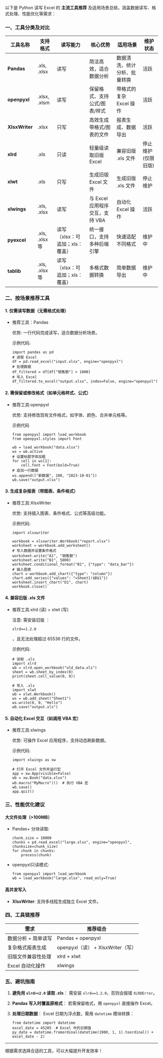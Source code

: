 以下是 Python 读写 Excel 的 **主流工具推荐** 及适用场景总结，涵盖数据读写、格式处理、性能优化等需求：

### **一、工具分类及对比**

| 工具名称       | 支持格式       | 读写能力                        | 核心优势                        | 适用场景                     | 维护状态            |
| -------------- | -------------- | ------------------------------- | ------------------------------- | ---------------------------- | ------------------- |
| **Pandas**     | .xls, .xlsx    | 读写                            | 简洁高效，适合数据分析          | 数据清洗、统计分析、批量转换 | 活跃                |
| **openpyxl**   | .xlsx, .xlsm   | 读写                            | 保留格式、支持公式/图表/样式    | 带格式的复杂 Excel 操作      | 活跃                |
| **XlsxWriter** | .xlsx          | 只写                            | 高效生成带格式/图表的文件       | 报表生成、数据导出           | 活跃                |
| **xlrd**       | .xls           | 只读                            | 轻量级读取旧版 Excel            | 兼容旧版 .xls 文件           | 停止维护 (仅限旧版) |
| **xlwt**       | .xls           | 只写                            | 生成旧版 Excel 文件             | 生成旧版 .xls 文件           | 停止维护            |
| **xlwings**    | .xls, .xlsx    | 读写                            | 与 Excel 应用程序交互，支持 VBA | 自动化 Excel 操作            | 活跃                |
| **pyexcel**    | .xls, .xlsx 等 | 读写（xlsx：可追加；xls：覆盖） | 统一接口，支持多种后端引擎      | 快速适配不同格式             | 维护中              |
| **tablib**     | .xls, .xlsx 等 | 读写（xlsx：可追加；xls：覆盖） | 多格式数据转换                  | 简单数据导出                 | 维护中              |

### **二、按场景推荐工具**

#### **1. 仅需读写数据（无需格式处理）**

- 推荐工具：Pandas

  优势: 一行代码完成读写，适合数据分析场景。

  示例代码:

  ```
  import pandas as pd
  # 读取 Excel
  df = pd.read_excel("input.xlsx", engine="openpyxl")
  # 处理数据
  df_filtered = df[df["销售额"] > 1000]
  # 写入 Excel
  df_filtered.to_excel("output.xlsx", index=False, engine="openpyxl")
  ```



#### **2. 需保留或修改格式（如单元格样式、公式）**

- 推荐工具:openpyxl

  优势: 支持修改现有文件格式，如字体、颜色、合并单元格等。

  示例代码

  ```
  from openpyxl import load_workbook
  from openpyxl.styles import Font
  
  wb = load_workbook("data.xlsx")
  ws = wb.active
  # 设置标题字体加粗
  for cell in ws[1]:
      cell.font = Font(bold=True)
  # 追加一行数据
  ws.append(["新数据", 100, "2023-10-01"])
  wb.save("output.xlsx")
  ```

#### **3. 生成复杂报表（带图表、条件格式）**

- 推荐工具:XlsxWriter

  优势: 支持插入图表、条件格式、公式等高级功能。

  示例代码:

  ```
  import xlsxwriter
  
  workbook = xlsxwriter.Workbook("report.xlsx")
  worksheet = workbook.add_worksheet()
  # 写入数据并设置条件格式
  worksheet.write("A1", "销售额")
  worksheet.write("B1", 5000)
  worksheet.conditional_format("B1", {"type": "data_bar"})
  # 插入图表
  chart = workbook.add_chart({"type": "column"})
  chart.add_series({"values": "=Sheet1!$B$1"})
  worksheet.insert_chart("D1", chart)
  workbook.close()
  ```

#### **4. 兼容旧版 .xls 文件**

- 推荐工具:xlrd (读) + xlwt (写)

  注意: 需安装旧版 ：

  ```
  xlrd==1.2.0
  ```

  ，且无法处理超过 65536 行的文件。

  示例代码:

  ```
  # 读取 .xls
  import xlrd
  wb = xlrd.open_workbook("old_data.xls")
  sheet = wb.sheet_by_index(0)
  print(sheet.cell_value(0, 0))
  
  # 写入 .xls
  import xlwt
  wb = xlwt.Workbook()
  ws = wb.add_sheet("Sheet1")
  ws.write(0, 0, "Hello")
  wb.save("output.xls")
  ```

#### **5. 自动化 Excel 交互（如调用 VBA 宏）**

- 推荐工具:xlwings

  优势: 可操作 Excel 应用程序，支持动态刷新数据。

  示例代码:

  ```
  import xlwings as xw
  
  # 打开 Excel 文件并运行宏
  app = xw.App(visible=False)
  wb = xw.Book("data.xlsx")
  wb.macro("MyMacro")()  # 执行 VBA 宏
  wb.save()
  app.quit()
  ```

### **三、性能优化建议**

#### **大文件处理（>100MB）**

- Pandas\+ 分块读取:

  ```
  chunk_size = 10000
  chunks = pd.read_excel("large.xlsx", engine="openpyxl", chunksize=chunk_size)
  for chunk in chunks:
      process(chunk)
  ```

- openpyxl只读模式:

  ```
  from openpyxl import load_workbook
  wb = load_workbook("large.xlsx", read_only=True)
  ```

#### **高并发写入**

- **XlsxWriter**: 支持多线程生成独立 Excel 文件。

### **四、工具链推荐**

| 需求                | 推荐组合                          |
| ------------------- | --------------------------------- |
| 数据分析 + 简单读写 | Pandas + openpyxl                 |
| 复杂格式报表生成    | openpyxl（读） + XlsxWriter（写） |
| 旧版文件兼容性处理  | xlrd + xlwt                       |
| Excel 自动化操作    | xlwings                           |

### **五、避坑指南**

1. **避免用 `xlrd>=2.0` 读取 .xls**：
    需安装 `xlrd==1.2.0`，否则会报错 `XLRDError`。

2. **Pandas 写入时覆盖原格式**：
    若需保留格式，用 `openpyxl` 直接操作 Excel。

3. **处理日期数据**：
    Excel 日期为浮点数，需用 `datetime` 模块转换：

   ```
   from datetime import datetime
   excel_date = 45205  # Excel 中的日期值
   py_date = datetime.fromordinal(datetime(1900, 1, 1).toordinal() + excel_date - 2)
   ```

------

根据需求选择合适的工具，可以大幅提升开发效率！